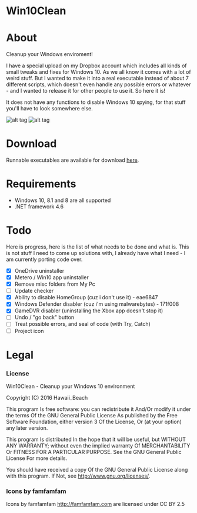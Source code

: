 # Win10Clean

# About
Cleanup your Windows enviroment!

I have a special upload on my Dropbox account which includes all kinds of small tweaks and fixes for Windows 10. As we all know it comes with a lot of weird stuff.
But I wanted to make it into a real executable instead of about 7 different scripts, which doesn't even handle any possible errors or whatever - and I wanted to release it for other people to use it. So here it is!

It does not have any functions to disable Windows 10 spying, for that stuff you'll have to look somewhere else.

![alt tag](http://i.imgur.com/5NHvxQA.png)
![alt tag](http://i.imgur.com/fIJxlu2.png)

# Download
Runnable executables are available for download [here](https://github.com/ElPumpo/Win10Clean/releases).

# Requirements
+ Windows 10, 8.1 and 8 are all supported
+ .NET framework 4.6

# Todo
Here is progress, here is the list of what needs to be done and what is. This is not stuff I need to come up solutions with, I already have what I need - I am currently porting code over.
- [x] OneDrive uninstaller
- [x] Metero / Win10 app uninstaller
- [x] Remove misc folders from My Pc
- [ ] Update checker
- [x] Ability to disable HomeGroup (cuz i don't use it) - eae6847
- [x] Windows Defender disabler (cuz i'm using malwarebytes) - 171f008
- [x] GameDVR disabler (uninstalling the Xbox app doesn't stop it)
- [ ] Undo / "go back" button
- [ ] Treat possible errors, and seal of code (with Try, Catch)
- [ ] Project icon

# Legal

### License
Win10Clean - Cleanup your Windows 10 environment

Copyright (C) 2016 Hawaii_Beach

This program Is free software: you can redistribute it And/Or modify
it under the terms Of the GNU General Public License As published by
the Free Software Foundation, either version 3 Of the License, Or
(at your option) any later version.

This program Is distributed In the hope that it will be useful,
but WITHOUT ANY WARRANTY; without even the implied warranty Of
MERCHANTABILITY Or FITNESS FOR A PARTICULAR PURPOSE.  See the
GNU General Public License For more details.

You should have received a copy Of the GNU General Public License
along with this program.  If Not, see <http://www.gnu.org/licenses/>.

### Icons by famfamfam
Icons by famfamfam <http://famfamfam.com> are licensed under CC BY 2.5
